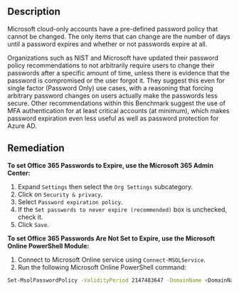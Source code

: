 ## Description

Microsoft cloud-only accounts have a pre-defined password policy that cannot be changed. The only items that can change are the number of days until a password expires and whether or not passwords expire at all.

Organizations such as NIST and Microsoft have updated their password policy recommendations to not arbitrarily require users to change their passwords after a specific amount of time, unless there is evidence that the password is compromised or the user forgot it. They suggest this even for single factor (Password Only) use cases, with a reasoning that forcing arbitrary password changes on users actually make the passwords less secure. Other recommendations within this Benchmark suggest the use of MFA authentication for at least critical accounts (at minimum), which makes password expiration even less useful as well as password protection for Azure AD.

## Remediation

**To set Office 365 Passwords to Expire, use the Microsoft 365 Admin Center:**

1. Expand `Settings` then select the `Org Settings` subcategory.
2. Click on `Security & privacy`.
3. Select `Password expiration policy`.
4. If the `Set passwords to never expire (recommended)` box is unchecked, check it.
5. Click `Save`.

**To set Office 365 Passwords Are Not Set to Expire, use the Microsoft Online PowerShell Module:**

1. Connect to Microsoft Online service using `Connect-MSOLService`.
2. Run the following Microsoft Online PowerShell command:

```bash
Set-MsolPasswordPolicy -ValidityPeriod 2147483647 -DomainName <DomainName> -NotificationDays 30
```
